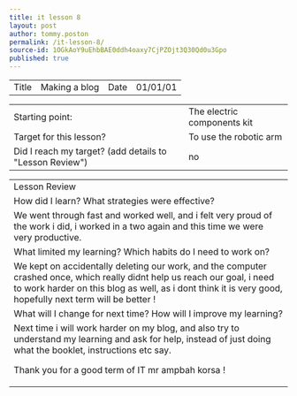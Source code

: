 ```yaml
---
title: it lesson 8
layout: post
author: tommy.poston
permalink: /it-lesson-8/
source-id: 1OGkAoY9uEhbBAE0ddh4oaxy7CjPZOjt3Q30Qd0u3Gpo
published: true
---
```

<table>
  <tr>
    <td>Title</td>
    <td>Making a blog</td>
    <td>Date</td>
    <td>01/01/01</td>
  </tr>
</table>


<table>
  <tr>
    <td>Starting point:</td>
    <td>The electric components kit</td>
  </tr>
  <tr>
    <td>Target for this lesson?</td>
    <td>To use the robotic arm</td>
  </tr>
  <tr>
    <td>Did I reach my target? 
(add details to "Lesson Review")</td>
    <td> no</td>
  </tr>
</table>


<table>
  <tr>
    <td>Lesson Review</td>
  </tr>
  <tr>
    <td>How did I learn? What strategies were effective? </td>
  </tr>
  <tr>
    <td>We went through fast and worked well, and i felt very proud of the work i did, i worked in a two again and this time we were very productive.</td>
  </tr>
  <tr>
    <td>What limited my learning? Which habits do I need to work on? </td>
  </tr>
  <tr>
    <td>We kept on accidentally deleting our work, and the computer crashed once, which really didnt help us reach our goal, i need to work harder on this blog as well, as i dont think it is very good, hopefully next term will be better !</td>
  </tr>
  <tr>
    <td>What will I change for next time? How will I improve my learning?</td>
  </tr>
  <tr>
    <td>Next time i will work harder on my blog, and also try to understand my learning and ask for help, instead of just doing what the booklet, instructions etc say.


Thank you for a good term of IT mr ampbah korsa !</td>
  </tr>
</table>


